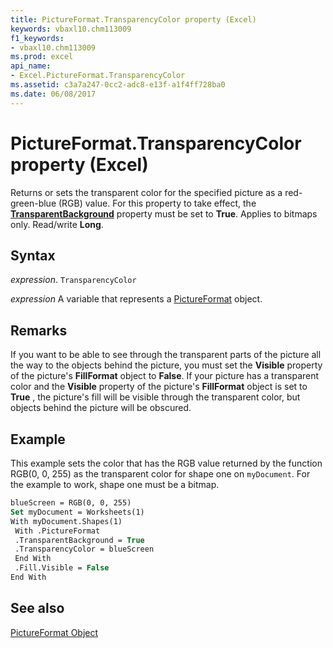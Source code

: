 ```yaml
---
title: PictureFormat.TransparencyColor property (Excel)
keywords: vbaxl10.chm113009
f1_keywords:
- vbaxl10.chm113009
ms.prod: excel
api_name:
- Excel.PictureFormat.TransparencyColor
ms.assetid: c3a7a247-0cc2-adc8-e13f-a1f4ff728ba0
ms.date: 06/08/2017
---
```



# PictureFormat.TransparencyColor property (Excel)

Returns or sets the transparent color for the specified picture as a red-green-blue (RGB) value. For this property to take effect, the  **[TransparentBackground](Excel.PictureFormat.TransparentBackground.md)** property must be set to **True**. Applies to bitmaps only. Read/write **Long**.


## Syntax

 _expression_. `TransparencyColor`

 _expression_ A variable that represents a [PictureFormat](Excel.PictureFormat.md) object.


## Remarks

If you want to be able to see through the transparent parts of the picture all the way to the objects behind the picture, you must set the  **Visible** property of the picture's **FillFormat** object to **False**. If your picture has a transparent color and the **Visible** property of the picture's **FillFormat** object is set to **True** , the picture's fill will be visible through the transparent color, but objects behind the picture will be obscured.


## Example

This example sets the color that has the RGB value returned by the function RGB(0, 0, 255) as the transparent color for shape one on  `myDocument`. For the example to work, shape one must be a bitmap.


```vb
blueScreen = RGB(0, 0, 255) 
Set myDocument = Worksheets(1) 
With myDocument.Shapes(1) 
 With .PictureFormat 
 .TransparentBackground = True 
 .TransparencyColor = blueScreen 
 End With 
 .Fill.Visible = False 
End With
```


## See also


[PictureFormat Object](Excel.PictureFormat.md)

